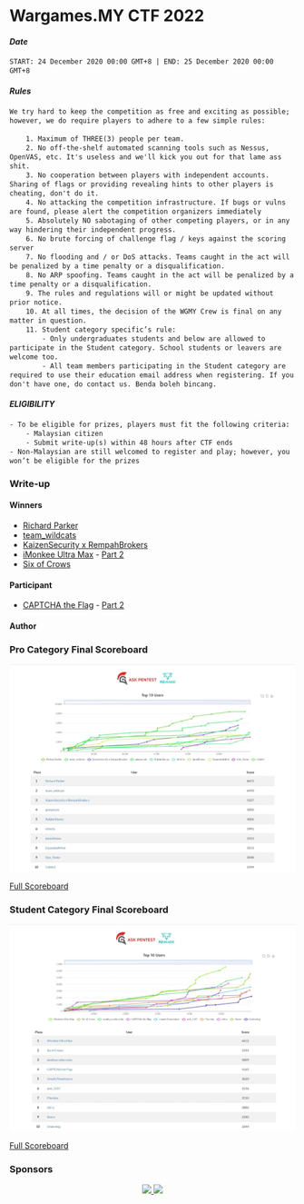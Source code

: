 # Wargames.MY CTF 2022
#### *Date*

```text
START: 24 December 2020 00:00 GMT+8 | END: 25 December 2020 00:00 GMT+8
```

#### *Rules*

```text
We try hard to keep the competition as free and exciting as possible; however, we do require players to adhere to a few simple rules:

    1. Maximum of THREE(3) people per team.
    2. No off-the-shelf automated scanning tools such as Nessus, OpenVAS, etc. It's useless and we'll kick you out for that lame ass shit.
    3. No cooperation between players with independent accounts. Sharing of flags or providing revealing hints to other players is cheating, don't do it.
    4. No attacking the competition infrastructure. If bugs or vulns are found, please alert the competition organizers immediately
    5. Absolutely NO sabotaging of other competing players, or in any way hindering their independent progress.
    6. No brute forcing of challenge flag / keys against the scoring server
    7. No flooding and / or DoS attacks. Teams caught in the act will be penalized by a time penalty or a disqualification.
    8. No ARP spoofing. Teams caught in the act will be penalized by a time penalty or a disqualification.
    9. The rules and regulations will or might be updated without prior notice.
    10. At all times, the decision of the WGMY Crew is final on any matter in question.
    11. Student category specific’s rule:
        - Only undergraduates students and below are allowed to participate in the Student category. School students or leavers are welcome too.
        - All team members participating in the Student category are required to use their education email address when registering. If you don't have one, do contact us. Benda boleh bincang.
```

#### *ELIGIBILITY*

```text
- To be eligible for prizes, players must fit the following criteria:
    - Malaysian citizen
    - Submit write-up(s) within 48 hours after CTF ends
- Non-Malaysian are still welcomed to register and play; however, you won’t be eligible for the prizes
```

### Write-up
#### Winners
* [Richard Parker](writeup/Richard_Parker.pdf)
* [team_wildcats](writeup/Team_wildcats.pdf)
* [KaizenSecurity x RempahBrokers](writeup/kaizensecurity-rempahbrokers.pdf)
* [iMonkee Ultra Max](https://davidtan0527.github.io/ctfs/wargamesmy2022) - [Part 2](https://mechfrog88.github.io/wargames-2022)
* [Six of Crows](writeup/SixofCrows.pdf)

#### Participant
* [CAPTCHA the Flag](https://github.com/rixinsc/ctf-writeups/blob/master/wgmy2022.md) - [Part 2](https://gist.github.com/yayadontknow/0f5c0da132eb7bea0406fc6762233fb3)

#### Author

### Pro Category Final Scoreboard

![image](img/pro_top10.jpeg)

[Full Scoreboard](img/pro_full.jpeg)

### Student Category Final Scoreboard

![image](img/student_top10.jpeg)

[Full Scoreboard](img/student_full.jpeg)

### Sponsors
<p align="center">
<a href="https://www.facebook.com/askpentest/">
    <image src="logo/askpentest.png" height="180">
</a>
<a href="https://www.rehack.xyz/">
    <image src="logo/rehack.png" height="180">
</a>
